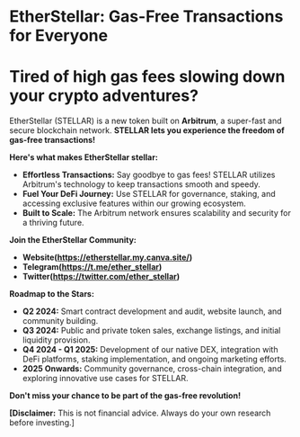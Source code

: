 # EtherStellar: Gas-Free Transactions for Everyone

# Tired of high gas fees slowing down your crypto adventures?

EtherStellar (STELLAR) is a new token built on **Arbitrum**, a super-fast and secure blockchain network.  **STELLAR lets you experience the freedom of gas-free transactions!**

**Here's what makes EtherStellar stellar:**

* **Effortless Transactions:** Say goodbye to gas fees!  STELLAR utilizes Arbitrum's technology to keep transactions smooth and speedy.
* **Fuel Your DeFi Journey:** Use STELLAR for governance, staking, and accessing exclusive features within our growing ecosystem.
* **Built to Scale:**  The Arbitrum network ensures scalability and security for a thriving future.

**Join the EtherStellar Community:**

* **Website(https://etherstellar.my.canva.site/)**
* **Telegram(https://t.me/ether_stellar)**
* **Twitter(https://twitter.com/ether_stellar)**

**Roadmap to the Stars:**

* **Q2 2024:** Smart contract development and audit, website launch, and community building.
* **Q3 2024:** Public and private token sales, exchange listings, and initial liquidity provision.
* **Q4 2024 - Q1 2025:** Development of our native DEX, integration with DeFi platforms, staking implementation, and ongoing marketing efforts.
* **2025 Onwards:** Community governance, cross-chain integration, and exploring innovative use cases for STELLAR.

**Don't miss your chance to be part of the gas-free revolution!**

**[Disclaimer:** This is not financial advice. Always do your own research before investing.]

